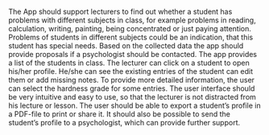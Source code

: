 The App should support lecturers to find out whether a student has problems with different subjects in class, for example problems in reading, calculation, writing, painting, being concentrated or just paying attention. Problems of students in different subjects could be an indication, that this student has special needs. Based on the collected data the app should provide proposals if a psychologist should be contacted.
The app provides a list of the students in class. The lecturer can click on a student to open his/her profile. He/she can see the existing entries of the student can edit them or add missing notes. To provide more detailed information, the user can select the hardness grade for some entries. The user interface should be very intuitive and easy to use, so that the lecturer is not distracted from his lecture or lesson.
The user should be able to export a student’s profile in a PDF-file to print or share it. It should also be possible to send the student’s profile to a psychologist, which can provide further support.